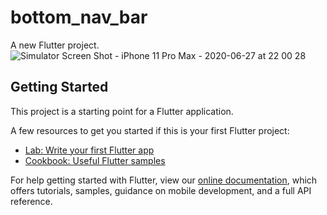 # bottom_nav_bar

A new Flutter project.
![Simulator Screen Shot - iPhone 11 Pro Max - 2020-06-27 at 22 00 28](https://user-images.githubusercontent.com/32810208/85928234-1183a980-b8c9-11ea-9985-3897fb552c90.png)

## Getting Started

This project is a starting point for a Flutter application.

A few resources to get you started if this is your first Flutter project:

- [Lab: Write your first Flutter app](https://flutter.dev/docs/get-started/codelab)
- [Cookbook: Useful Flutter samples](https://flutter.dev/docs/cookbook)

For help getting started with Flutter, view our
[online documentation](https://flutter.dev/docs), which offers tutorials,
samples, guidance on mobile development, and a full API reference.
